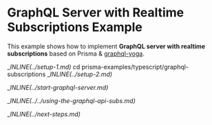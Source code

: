 # GraphQL Server with Realtime Subscriptions Example

This example shows how to implement **GraphQL server with realtime subscriptions** based on Prisma & [graphql-yoga](https://github.com/prisma/graphql-yoga).

__INLINE(../_setup-1.md)__
cd prisma-examples/typescript/graphql-subscriptions
__INLINE(../_setup-2.md)__

__INLINE(../_start-graphql-server.md)__

__INLINE(../../_using-the-graphql-api-subs.md)__

__INLINE(../_next-steps.md)__